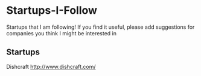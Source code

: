 # Startups-I-Follow
Startups that I am following! If you find it useful, please add suggestions for companies you think I might be interested in


## Startups
Dishcraft http://www.dishcraft.com/
